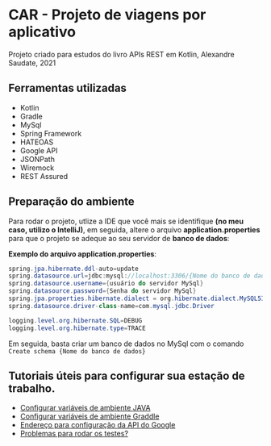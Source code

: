 # CAR - Projeto de viagens por aplicativo

<p>Projeto criado para estudos do livro APIs REST em Kotlin, Alexandre Saudate, 2021</p>

## Ferramentas utilizadas

- Kotlin
- Gradle
- MySql
- Spring Framework
- HATEOAS
- Google API
- JSONPath
- Wiremock
- REST Assured

## Preparação do ambiente
Para rodar o projeto, utlize a IDE que você mais se identifique **(no meu caso, utilizo o IntelliJ)**, em seguida, altere o arquivo **application.properties** para que o projeto se adeque ao seu servidor de **banco de dados**:

**Exemplo do arquivo application.properties**:

````java
spring.jpa.hibernate.ddl-auto=update
spring.datasource.url=jdbc:mysql://localhost:3306/{Nome do banco de dados}
spring.datasource.username={usuário do servidor MySql}
spring.datasource.password={Senha do servidor MySql}
spring.jpa.properties.hibernate.dialect = org.hibernate.dialect.MySQL5InnoDBDialect
spring.datasource.driver-class-name=com.mysql.jdbc.Driver

logging.level.org.hibernate.SQL=DEBUG
logging.level.org.hibernate.type=TRACE
````

Em seguida, basta criar um banco de dados no MySql com o comando `Create schema {Nome do banco de dados}`

## Tutoriais úteis para configurar sua estação de trabalho.

- [Configurar variáveis de ambiente JAVA](https://mauriciogeneroso.medium.com/configurando-java-4-como-configurar-as-vari%C3%A1veis-java-home-path-e-classpath-no-windows-46040950638f)
- [Configurar variáveis de ambiente Graddle](https://giordanolins.com/instalando-e-configurando-o-gradle-no-windows/)
- [Endereço para configuração da API do Google](https://developers.google.com/maps/documentation/directions/quickstart#sample-request)
- [Problemas para rodar os testes?](https://stackoverflow.com/questions/60432774/how-to-fix-zsh-permission-denied-when-running-gradle-commands-on-android-studio)